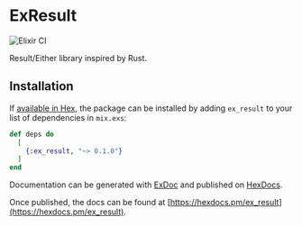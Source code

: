 # ExResult

![Elixir CI](https://github.com/akthrms/ex_result/workflows/Elixir%20CI/badge.svg)

Result/Either library inspired by Rust.

## Installation

If [available in Hex](https://hex.pm/docs/publish), the package can be installed by adding `ex_result` to your list of dependencies in `mix.exs`:

```elixir
def deps do
  [
    {:ex_result, "~> 0.1.0"}
  ]
end
```

Documentation can be generated with [ExDoc](https://github.com/elixir-lang/ex_doc) and published on [HexDocs](https://hexdocs.pm).

Once published, the docs can be found at [https://hexdocs.pm/ex_result](https://hexdocs.pm/ex_result).
